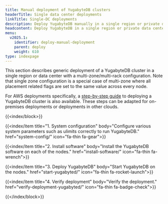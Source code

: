 ```yaml
---
title: Manual deployment of YugabyteDB clusters
headerTitle: Single data center deployments
linkTitle: Single-DC deployments
description: Deploy YugabyteDB manually in a single region or private data center using basic administration commands.
headcontent: Deploy YugabyteDB in a single region or private data center
menu:
  v2025.1:
    identifier: deploy-manual-deployment
    parent: deploy
    weight: 610
type: indexpage
---
```


This section describes generic deployment of a YugabyteDB cluster in a single region or data center with a multi-zone/multi-rack configuration. Note that single zone configuration is a special case of multi-zone where all placement related flags are set to the same value across every node.

For AWS deployments specifically, a [step-by-step guide](../public-clouds/aws/manual-deployment/) to deploying a YugabyteDB cluster is also available. These steps can be adapted for on-premises deployments or deployments in other clouds.

{{<index/block>}}

  {{<index/item
    title="1. System configuration"
    body="Configure various system parameters such as ulimits correctly to run YugabyteDB."
    href="system-config/"
    icon="fa-thin fa-gear">}}

  {{<index/item
    title="2. Install software"
    body="Install the YugabyteDB software on each of the nodes."
    href="install-software/"
    icon="fa-thin fa-wrench">}}

  {{<index/item
    title="3. Deploy YugabyteDB"
    body="Start YugabyteDB on the nodes."
    href="start-yugabyted/"
    icon="fa-thin fa-rocket-launch">}}

  {{<index/item
    title="4. Verify deployment"
    body="Verify the deployment."
    href="verify-deployment-yugabyted/"
    icon="fa-thin fa-badge-check">}}

{{</index/block>}}
